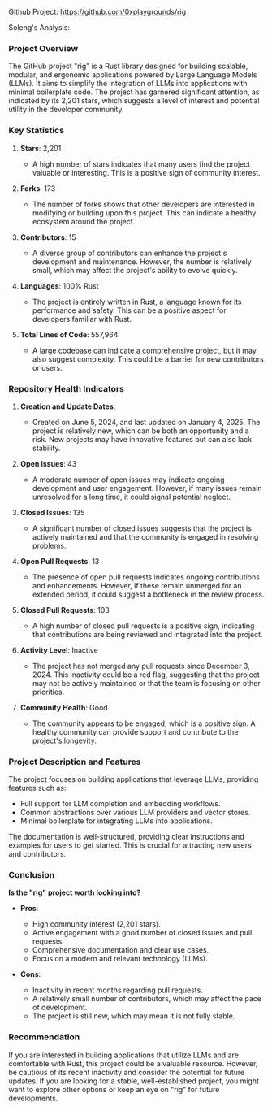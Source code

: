 Github Project: https://github.com/0xplaygrounds/rig

Soleng's Analysis:

### Project Overview

The GitHub project "rig" is a Rust library designed for building scalable, modular, and ergonomic applications powered by Large Language Models (LLMs). It aims to simplify the integration of LLMs into applications with minimal boilerplate code. The project has garnered significant attention, as indicated by its 2,201 stars, which suggests a level of interest and potential utility in the developer community.

### Key Statistics

1. **Stars**: 2,201
   - A high number of stars indicates that many users find the project valuable or interesting. This is a positive sign of community interest.

2. **Forks**: 173
   - The number of forks shows that other developers are interested in modifying or building upon this project. This can indicate a healthy ecosystem around the project.

3. **Contributors**: 15
   - A diverse group of contributors can enhance the project's development and maintenance. However, the number is relatively small, which may affect the project's ability to evolve quickly.

4. **Languages**: 100% Rust
   - The project is entirely written in Rust, a language known for its performance and safety. This can be a positive aspect for developers familiar with Rust.

5. **Total Lines of Code**: 557,964
   - A large codebase can indicate a comprehensive project, but it may also suggest complexity. This could be a barrier for new contributors or users.

### Repository Health Indicators

1. **Creation and Update Dates**:
   - Created on June 5, 2024, and last updated on January 4, 2025. The project is relatively new, which can be both an opportunity and a risk. New projects may have innovative features but can also lack stability.

2. **Open Issues**: 43
   - A moderate number of open issues may indicate ongoing development and user engagement. However, if many issues remain unresolved for a long time, it could signal potential neglect.

3. **Closed Issues**: 135
   - A significant number of closed issues suggests that the project is actively maintained and that the community is engaged in resolving problems.

4. **Open Pull Requests**: 13
   - The presence of open pull requests indicates ongoing contributions and enhancements. However, if these remain unmerged for an extended period, it could suggest a bottleneck in the review process.

5. **Closed Pull Requests**: 103
   - A high number of closed pull requests is a positive sign, indicating that contributions are being reviewed and integrated into the project.

6. **Activity Level**: Inactive
   - The project has not merged any pull requests since December 3, 2024. This inactivity could be a red flag, suggesting that the project may not be actively maintained or that the team is focusing on other priorities.

7. **Community Health**: Good
   - The community appears to be engaged, which is a positive sign. A healthy community can provide support and contribute to the project's longevity.

### Project Description and Features

The project focuses on building applications that leverage LLMs, providing features such as:
- Full support for LLM completion and embedding workflows.
- Common abstractions over various LLM providers and vector stores.
- Minimal boilerplate for integrating LLMs into applications.

The documentation is well-structured, providing clear instructions and examples for users to get started. This is crucial for attracting new users and contributors.

### Conclusion

**Is the "rig" project worth looking into?**

- **Pros**:
  - High community interest (2,201 stars).
  - Active engagement with a good number of closed issues and pull requests.
  - Comprehensive documentation and clear use cases.
  - Focus on a modern and relevant technology (LLMs).

- **Cons**:
  - Inactivity in recent months regarding pull requests.
  - A relatively small number of contributors, which may affect the pace of development.
  - The project is still new, which may mean it is not fully stable.

### Recommendation

If you are interested in building applications that utilize LLMs and are comfortable with Rust, this project could be a valuable resource. However, be cautious of its recent inactivity and consider the potential for future updates. If you are looking for a stable, well-established project, you might want to explore other options or keep an eye on "rig" for future developments.